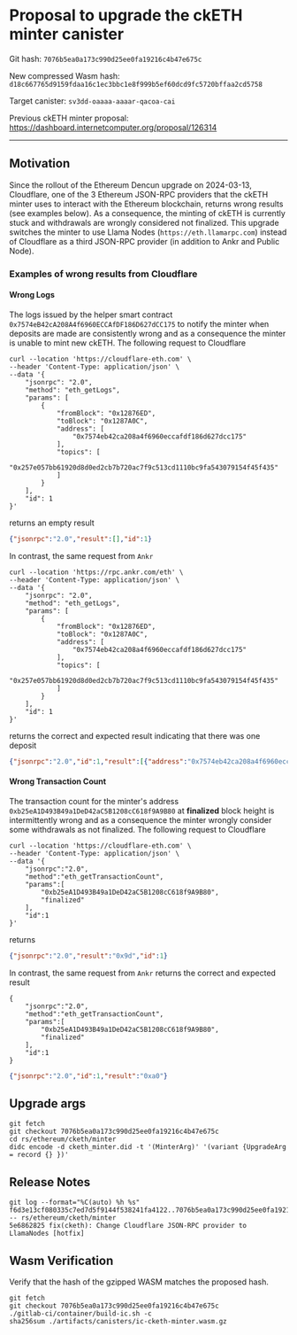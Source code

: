 # Proposal to upgrade the ckETH minter canister

Git hash: `7076b5ea0a173c990d25ee0fa19216c4b47e675c`

New compressed Wasm hash: `d18c667765d9159fdaa16c1ec3bbc1e8f999b5ef60dcd9fc5720bffaa2cd5758`

Target canister: `sv3dd-oaaaa-aaaar-qacoa-cai`

Previous ckETH minter proposal: https://dashboard.internetcomputer.org/proposal/126314

---

## Motivation

Since the rollout of the Ethereum Dencun upgrade on 2024-03-13, Cloudflare, one of the 3 Ethereum JSON-RPC providers that the ckETH minter uses to interact with the Ethereum blockchain, returns wrong results (see examples below). As a consequence, the minting of ckETH is currently stuck and withdrawals are wrongly considered not finalized. This upgrade switches the minter to use Llama Nodes (`https://eth.llamarpc.com`) instead of Cloudflare as a third JSON-RPC provider (in addition to Ankr and Public Node).

### Examples of wrong results from Cloudflare
#### Wrong Logs
The logs issued by the helper smart contract `	0x7574eB42cA208A4f6960ECCAfDF186D627dCC175` to notify the minter when deposits are made are consistently wrong and as a consequence the minter is unable to mint new ckETH. The following request to Cloudflare
```shell
curl --location 'https://cloudflare-eth.com' \
--header 'Content-Type: application/json' \
--data '{
    "jsonrpc": "2.0",
    "method": "eth_getLogs",
    "params": [
        {
            "fromBlock": "0x12876ED",
            "toBlock": "0x1287A0C",
            "address": [
                "0x7574eb42ca208a4f6960eccafdf186d627dcc175"
            ],
            "topics": [
                "0x257e057bb61920d8d0ed2cb7b720ac7f9c513cd1110bc9fa543079154f45f435"
            ]
        }
    ],
    "id": 1
}'
```
returns an empty result
```json
{"jsonrpc":"2.0","result":[],"id":1}
```
In contrast, the same request from `Ankr`
```shell
curl --location 'https://rpc.ankr.com/eth' \
--header 'Content-Type: application/json' \
--data '{
    "jsonrpc": "2.0",
    "method": "eth_getLogs",
    "params": [
        {
            "fromBlock": "0x12876ED",
            "toBlock": "0x1287A0C",
            "address": [
                "0x7574eb42ca208a4f6960eccafdf186d627dcc175"
            ],
            "topics": [
                "0x257e057bb61920d8d0ed2cb7b720ac7f9c513cd1110bc9fa543079154f45f435"
            ]
        }
    ],
    "id": 1
}'
```
returns the correct and expected result indicating that there was one deposit
```json
{"jsonrpc":"2.0","id":1,"result":[{"address":"0x7574eb42ca208a4f6960eccafdf186d627dcc175","topics":["0x257e057bb61920d8d0ed2cb7b720ac7f9c513cd1110bc9fa543079154f45f435","0x00000000000000000000000040cce3409dc352cfc9c8bb0931cbc674dcadc603","0x1dd56c34ba2dc21ef90e8cadb3d0ed1b4d7ba2dbf83d89611e3d6f3dea020000"],"data":"0x0000000000000000000000000000000000000000000000000de0b6b3a7640000","blockNumber":"0x12876f0","transactionHash":"0xc5e6e16403bc3cb2745d4d34010c104ee7f0f2038a8e8bd091b398665375c081","transactionIndex":"0x74","blockHash":"0xf701dc0afb621e032e4b389cae486eab4b44767184147accc110e6fcc4b3a05a","logIndex":"0x145","removed":false}]}
```
#### Wrong Transaction Count
The transaction count for the minter's address `0xb25eA1D493B49a1DeD42aC5B1208cC618f9A9B80` at **finalized** block height is intermittently wrong and as a consequence the minter wrongly consider some withdrawals as not finalized. The following request to Cloudflare
```shell
curl --location 'https://cloudflare-eth.com' \
--header 'Content-Type: application/json' \
--data '{
	"jsonrpc":"2.0",
	"method":"eth_getTransactionCount",
	"params":[
		"0xb25eA1D493B49a1DeD42aC5B1208cC618f9A9B80",
		"finalized"
	],
	"id":1
}'
```
returns
```json
{"jsonrpc":"2.0","result":"0x9d","id":1}
```
In contrast, the same request from `Ankr` returns the correct and expected result
```shell
{
	"jsonrpc":"2.0",
	"method":"eth_getTransactionCount",
	"params":[
		"0xb25eA1D493B49a1DeD42aC5B1208cC618f9A9B80",
		"finalized"
	],
	"id":1
}
```
```json
{"jsonrpc":"2.0","id":1,"result":"0xa0"}
```

## Upgrade args

```
git fetch
git checkout 7076b5ea0a173c990d25ee0fa19216c4b47e675c
cd rs/ethereum/cketh/minter
didc encode -d cketh_minter.did -t '(MinterArg)' '(variant {UpgradeArg = record {} })'
```

## Release Notes

```
git log --format="%C(auto) %h %s" f6d3e13cf080335c7ed7d5f9144f538241fa4122..7076b5ea0a173c990d25ee0fa19216c4b47e675c -- rs/ethereum/cketh/minter
5e6862825 fix(cketh): Change Cloudflare JSON-RPC provider to LlamaNodes [hotfix]
 ```

## Wasm Verification

Verify that the hash of the gzipped WASM matches the proposed hash.

```
git fetch
git checkout 7076b5ea0a173c990d25ee0fa19216c4b47e675c
./gitlab-ci/container/build-ic.sh -c
sha256sum ./artifacts/canisters/ic-cketh-minter.wasm.gz
```
